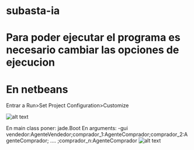 # subasta-ia

# Para poder ejecutar el programa es necesario cambiar las opciones de ejecucion
# En netbeans

Entrar a  Run>Set Project Configuration>Customize

![alt text](https://i.imgur.com/W3jeKBC.png)

En main class poner:  jade.Boot
En arguments:   -gui vendedor:AgenteVendedor;comprador_1:AgenteComprador;comprador_2:AgenteComprador; ....  ;comprador_n:AgenteComprador
![alt text](https://i.imgur.com/8yeDPSN.png)
